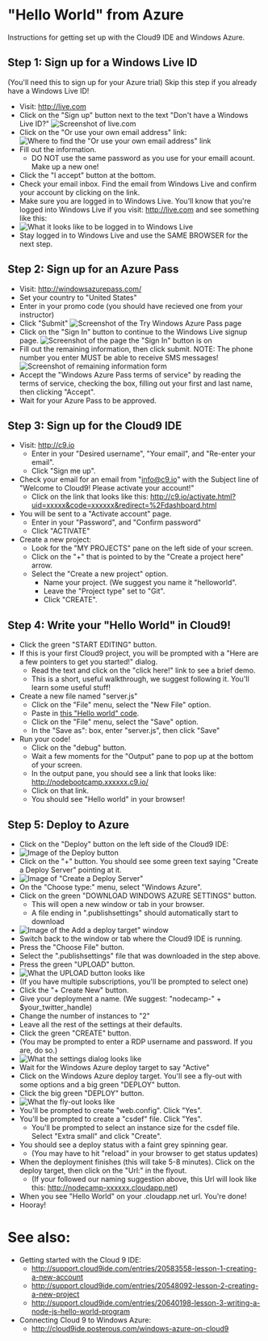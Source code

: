 "Hello World" from Azure
========================

Instructions for getting set up with the Cloud9 IDE and Windows Azure.

Step 1: Sign up for a Windows Live ID 
--------------------------------------
(You'll need this to sign up for your Azure trial)
Skip this step if you already have a Windows Live ID!

* Visit: http://live.com
* Click on the "Sign up" button next to the text "Don't have a Windows Live ID?"
  ![Screenshot of live.com](http://content.screencast.com/users/franusic/folders/Jing/media/b88c42e4-fb39-4b16-bd0e-cfd499d2366f/2012-02-10_1709.png)
* Click on the "Or use your own email address" link:
  ![Where to find the "Or use your own email address" link](http://content.screencast.com/users/franusic/folders/Jing/media/fcfd560f-4a3b-4a6f-932c-4a49cf9cfda7/2012-02-10_1711.png)
* Fill out the information.
  * DO NOT use the same password as you use for your emaill acount. Make up a new one!
* Click the "I accept" button at the bottom.
* Check your email inbox. Find the email from Windows Live and confirm your account by clicking on the link.
* Make sure you are logged in to Windows Live. 
  You'll know that you're logged into Windows Live if you visit: http://live.com and see something like this:
* ![What it looks like to be logged in to Windows Live](http://content.screencast.com/users/franusic/folders/Jing/media/73c9124c-a515-4ca6-9660-18fd1b2fa296/2012-02-10_1716.png)
* Stay logged in to Windows Live and use the SAME BROWSER for the next step.

Step 2: Sign up for an Azure Pass
---------------------------------

* Visit: http://windowsazurepass.com/
* Set your country to "United States"
* Enter in your promo code
  (you should have recieved one from your instructor)
* Click "Submit"
  ![Screenshot of the Try Windows Azure Pass page](http://content.screencast.com/users/franusic/folders/Jing/media/bcdf9097-2fb5-49be-b346-65468d8d7490/2012-02-10_1653.png)
* Click on the "Sign In" button to continue to the Windows Live signup page.
  ![Screenshot of the page the "Sign In" button is on](http://content.screencast.com/users/franusic/folders/Jing/media/3f2ba174-8f81-41d3-8809-63f42a68ac37/2012-02-10_1657.png)
* Fill out the remaining information, then click submit.
  NOTE: The phone number you enter MUST be able to receive SMS messages!
  ![Screenshot of remaining information form](http://content.screencast.com/users/franusic/folders/Jing/media/2ea607ed-28de-431e-af97-c9e50c7eacc9/2012-02-10_1719.png)
* Accept the "Windows Azure Pass terms of service" by reading the terms of service, checking the box,
  filling out your first and last name, then clicking "Accept".
* Wait for your Azure Pass to be approved.

Step 3: Sign up for the Cloud9 IDE
----------------------------------
* Visit: http://c9.io
  * Enter in your "Desired username", "Your email", and "Re-enter your email".
  * Click "Sign me up".
* Check your email for an email from "info@c9.io" with the Subject line of "Welcome to Cloud9! Please activate your account!"
  * Click on the link that looks like this: http://c9.io/activate.html?uid=xxxxx&code=xxxxxx&redirect=%2Fdashboard.html
* You will be sent to a "Activate account" page.
  * Enter in your "Password", and "Confirm password"
  * Click "ACTIVATE"
* Create a new project:
  * Look for the "MY PROJECTS" pane on the left side of your screen.
  * Click on the "+" that is pointed to by the "Create a project here" arrow.
  * Select the "Create a new project" option.
    * Name your project. (We suggest you name it "helloworld".
    * Leave the "Project type" set to "Git".
    * Click "CREATE".

Step 4: Write your "Hello World" in Cloud9!
-------------------------------------------
* Click the green "START EDITING" button.
* If this is your first Cloud9 project, you will be prompted with a "Here are a few pointers to get you started!" dialog.
  * Read the text and click on the "click here!" link to see a brief demo.
  * This is a short, useful walkthrough, we suggest following it. You'll learn some useful stuff!
* Create a new file named "server.js"
  * Click on the "File" menu, select the "New File" option.
  * Paste in [this "Hello world" code](https://gist.github.com/1794418).
  * Click on the "File" menu, select the "Save" option.
  * In the "Save as": box, enter "server.js", then click "Save"
* Run your code!
  * Click on the "debug" button.
  * Wait a few moments for the "Output" pane to pop up at the bottom of your screen.
  * In the output pane, you should see a link that looks like: http://nodebootcamp.xxxxxx.c9.io/
  * Click on that link.
  * You should see "Hello world" in your browser!

Step 5: Deploy to Azure
-----------------------
* Click on the "Deploy" button on the left side of the Cloud9 IDE:
* ![Image of the Deploy button](http://content.screencast.com/users/franusic/folders/Jing/media/671b7cf1-deee-403e-9c4d-e44808afcc35/2012-02-10_1918.png)
* Click on the "+" button. You should see some green text saying "Create a Deploy Server" pointing at it.
* ![Image of "Create a Deploy Server"](http://content.screencast.com/users/franusic/folders/Jing/media/dec9e426-4ad7-43cf-94c0-32c4571c9723/2012-02-10_1921.png)
* On the "Choose type:" menu, select "Windows Azure".
* Click on the green "DOWNLOAD WINDOWS AZURE SETTINGS" button.
  * This will open a new window or tab in your browser.
  * A file ending in ".publishsettings" should automatically start to download
* ![Image of the Add a deploy target" window](http://content.screencast.com/users/franusic/folders/Jing/media/0067ad35-cd2f-4aee-b4e3-063d4cd75311/2012-02-10_1929.png)
* Switch back to the window or tab where the Cloud9 IDE is running.
* Press the "Choose File" button.
* Select the ".publishsettings" file that was downloaded in the step above.
* Press the green "UPLOAD" button.
* ![What the UPLOAD button looks like](http://content.screencast.com/users/franusic/folders/Jing/media/70151c98-bb61-4c63-9e17-ce281bfb6bce/2012-02-10_1941.png)
* (If you have multiple subscriptions, you'll be prompted to select one)
* Click the "+ Create New" button.
* Give your deployment a name. (We suggest: "nodecamp-" + $your_twitter_handle)
* Change the number of instances to "2"
* Leave all the rest of the settings at their defaults.
* Click the green "CREATE" button.
* (You may be prompted to enter a RDP username and password. If you are, do so.)
* ![What the settings dialog looks like](http://content.screencast.com/users/franusic/folders/Jing/media/11a2a76e-e0dc-42e6-af80-a1f6764b3ef6/2012-02-10_1950.png)
* Wait for the Windows Azure deploy target to say "Active"
* Click on the Windows Azure deploy target. You'll see a fly-out with some options and a big green "DEPLOY" button.
* Click the big green "DEPLOY" button.
* ![What the fly-out looks like](http://content.screencast.com/users/franusic/folders/Jing/media/9398026a-a3d4-4b3b-b038-10e9864c181e/2012-02-10_1957.png)
* You'll be prompted to create "web.config". Click "Yes".
* You'll be prompted to create a "csdef" file. Click "Yes".
  * You'll be prompted to select an instance size for the csdef file. Select "Extra small" and click "Create".
* You should see a deploy status with a faint grey spinning gear.
  * (You may have to hit "reload" in your browser to get status updates)
* When the deployment finishes (this will take 5-8 minutes). Click on the deploy target, then click on the "Url:" in the flyout.
  * (If your followed our naming suggestion above, this Url will look like this: http://nodecamp-xxxxxx.cloudapp.net)
* When you see "Hello World" on your .cloudapp.net url. You're done!
* Hooray!

See also:
=========

* Getting started with the Cloud 9 IDE:
  * http://support.cloud9ide.com/entries/20583558-lesson-1-creating-a-new-account
  * http://support.cloud9ide.com/entries/20548092-lesson-2-creating-a-new-project
  * http://support.cloud9ide.com/entries/20640198-lesson-3-writing-a-node-js-hello-world-program
* Connecting Cloud 9 to Windows Azure:
  * http://cloud9ide.posterous.com/windows-azure-on-cloud9